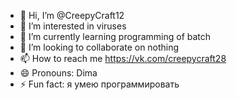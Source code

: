 - 👋 Hi, I’m @CreepyCraft12
- 👀 I’m interested in viruses
- 🌱 I’m currently learning programming of batch
- 💞️ I’m looking to collaborate on nothing
- 📫 How to reach me https://vk.com/creepycraft28
- 😄 Pronouns: Dima
- ⚡ Fun fact: я умею программировать

<!---
CreepyCraft12/CreepyCraft12 is a ✨ special ✨ repository because its `README.md` (this file) appears on your GitHub profile.
You can click the Preview link to take a look at your changes.
--->
